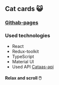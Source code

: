 ## Cat cards :smiley_cat:

### [Githab-pages](https://re-dnor.github.io/Cat-cards/)

### Used technologies
- React
- Redux-toolkit
- TypeScript
- Material UI
- Used API [Cataas-api](https://cataas.com/doc.html)

#### Relax and scroll :computer_mouse: